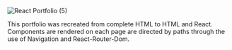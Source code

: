 ![React Portfolio (5)](https://user-images.githubusercontent.com/64905823/97741468-26f82280-1ab9-11eb-9e2d-34e334b81761.gif)


This portfolio was recreated from complete HTML to HTML and React.  Components are rendered on each page are directed by paths through the use of Navigation and React-Router-Dom.
